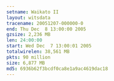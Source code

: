 ```yaml
---
setname: Waikato II
layout: witsdata
tracename: 20051207-000000-0
end: Thu Dec  8 13:00:00 2005
gzsize: 2,236 MB
len: 24:00:00
start: Wed Dec  7 13:00:01 2005
totalwirelen: 38,561 MB
pkts: 90 million
size: 6,877 MB
md5: 6936b62f3bcdf0ca8e1a9ac4619dac18
---
```

